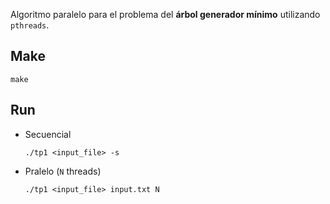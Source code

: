 Algoritmo paralelo para el problema del **árbol generador mínimo** utilizando `pthreads`.

## Make

```
make
```

## Run

- Secuencial
  ```
  ./tp1 <input_file> -s
  ```
- Pralelo (`N` threads)
  ```
  ./tp1 <input_file> input.txt N
  ```
